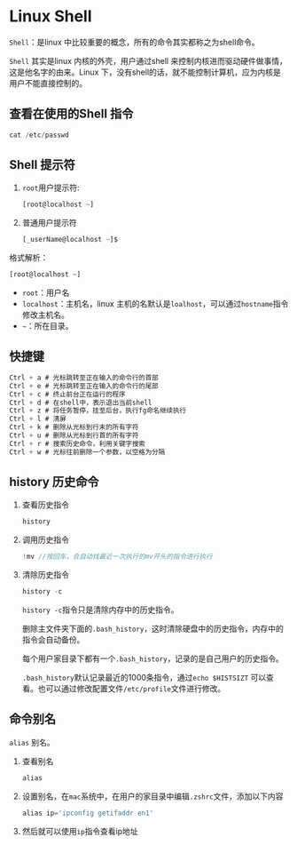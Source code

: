 # Linux Shell

`Shell`：是linux 中比较重要的概念，所有的命令其实都称之为shell命令。

`Shell` 其实是linux 内核的外壳，用户通过shell 来控制内核进而驱动硬件做事情，这是他名字的由来。Linux 下，没有shell的话，就不能控制计算机，应为内核是用户不能直接控制的。



## 查看在使用的Shell 指令

```typescript
cat /etc/passwd
```

## Shell 提示符

1. `root`用户提示符:

   ```typescript
   [root@localhost ~]
   ```

2. 普通用户提示符

   ```typescript
   [_userName@localhost ~]$
   ```

格式解析：

```typescript
[root@localhost ~]
```

+ `root`：用户名
+ `localhost`：主机名，linux 主机的名默认是`loalhost`，可以通过`hostname`指令修改主机名。
+ `~`：所在目录。

## 快捷键

```typescript
Ctrl + a # 光标跳转至正在输入的命令行的首部
Ctrl + e # 光标跳转至正在输入的命令行的尾部
Ctrl + c # 终止前台正在运行的程序
Ctrl + d # 在shell中，表示退出当前shell
Ctrl + z # 将任务暂停，挂至后台，执行fg命名继续执行
Ctrl + l # 清屏
Ctrl + k # 删除从光标到行末的所有字符
Ctrl + u # 删除从光标到行首的所有字符
Ctrl + r # 搜索历史命令，利用关键字搜索
Ctrl + w # 光标往前删除一个参数，以空格为分隔
```

## history 历史命令

1. 查看历史指令

   ```typescript
   history
   ```

2. 调用历史指令

   ```typescript
   !mv //按回车，会自动找最近一次执行的mv开头的指令进行执行
   ```

3. 清除历史指令

   ```typescript
   history -c
   ```

   `history -c`指令只是清除内存中的历史指令。

   删除主文件夹下面的`.bash_history`，这时清除硬盘中的历史指令，内存中的指令会自动备份。

   每个用户家目录下都有一个`.bash_history`，记录的是自己用户的历史指令。

   `.bash_history`默认记录最近的1000条指令，通过`echo $HISTSIZT` 可以查看。也可以通过修改配置文件`/etc/profile`文件进行修改。

## 命令别名

`alias` 别名。

1. 查看别名

   ```typescript
   alias
   ```

2. 设置别名，在`mac`系统中，在用户的家目录中编辑`.zshrc`文件，添加以下内容

   ```typescript
   alias ip='ipconfig getifaddr en1'
   ```

3. 然后就可以使用`ip`指令查看ip地址